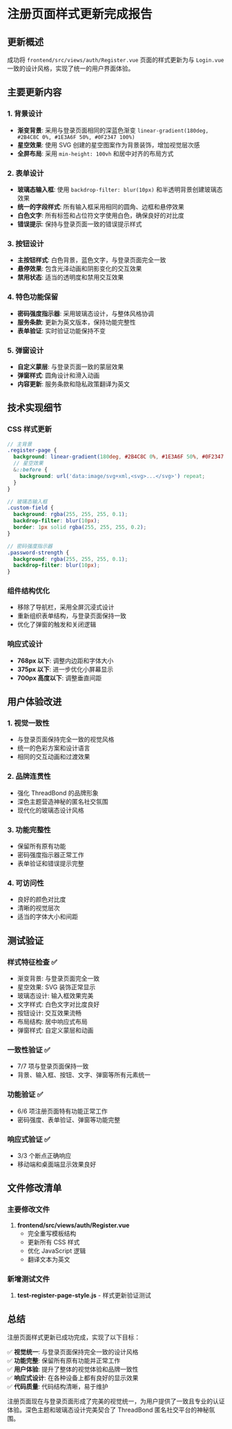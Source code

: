 # 注册页面样式更新完成报告

## 更新概述

成功将 `frontend/src/views/auth/Register.vue` 页面的样式更新为与 `Login.vue` 一致的设计风格，实现了统一的用户界面体验。

## 主要更新内容

### 1. 背景设计
- **渐变背景**: 采用与登录页面相同的深蓝色渐变 `linear-gradient(180deg, #2B4C8C 0%, #1E3A6F 50%, #0F2347 100%)`
- **星空效果**: 使用 SVG 创建的星空图案作为背景装饰，增加视觉层次感
- **全屏布局**: 采用 `min-height: 100vh` 和居中对齐的布局方式

### 2. 表单设计
- **玻璃态输入框**: 使用 `backdrop-filter: blur(10px)` 和半透明背景创建玻璃态效果
- **统一的字段样式**: 所有输入框采用相同的圆角、边框和悬停效果
- **白色文字**: 所有标签和占位符文字使用白色，确保良好的对比度
- **错误提示**: 保持与登录页面一致的错误提示样式

### 3. 按钮设计
- **主按钮样式**: 白色背景，蓝色文字，与登录页面完全一致
- **悬停效果**: 包含光泽动画和阴影变化的交互效果
- **禁用状态**: 适当的透明度和禁用交互效果

### 4. 特色功能保留
- **密码强度指示器**: 采用玻璃态设计，与整体风格协调
- **服务条款**: 更新为英文版本，保持功能完整性
- **表单验证**: 实时验证功能保持不变

### 5. 弹窗设计
- **自定义蒙层**: 与登录页面一致的蒙层效果
- **弹窗样式**: 圆角设计和滑入动画
- **内容更新**: 服务条款和隐私政策翻译为英文

## 技术实现细节

### CSS 样式更新
```scss
// 主背景
.register-page {
  background: linear-gradient(180deg, #2B4C8C 0%, #1E3A6F 50%, #0F2347 100%);
  // 星空效果
  &::before {
    background: url('data:image/svg+xml,<svg>...</svg>') repeat;
  }
}

// 玻璃态输入框
.custom-field {
  background: rgba(255, 255, 255, 0.1);
  backdrop-filter: blur(10px);
  border: 1px solid rgba(255, 255, 255, 0.2);
}

// 密码强度指示器
.password-strength {
  background: rgba(255, 255, 255, 0.1);
  backdrop-filter: blur(10px);
}
```

### 组件结构优化
- 移除了导航栏，采用全屏沉浸式设计
- 重新组织表单结构，与登录页面保持一致
- 优化了弹窗的触发和关闭逻辑

### 响应式设计
- **768px 以下**: 调整内边距和字体大小
- **375px 以下**: 进一步优化小屏幕显示
- **700px 高度以下**: 调整垂直间距

## 用户体验改进

### 1. 视觉一致性
- 与登录页面保持完全一致的视觉风格
- 统一的色彩方案和设计语言
- 相同的交互动画和过渡效果

### 2. 品牌连贯性
- 强化 ThreadBond 的品牌形象
- 深色主题营造神秘的匿名社交氛围
- 现代化的玻璃态设计风格

### 3. 功能完整性
- 保留所有原有功能
- 密码强度指示器正常工作
- 表单验证和错误提示完整

### 4. 可访问性
- 良好的颜色对比度
- 清晰的视觉层次
- 适当的字体大小和间距

## 测试验证

### 样式特征检查 ✅
- 渐变背景: 与登录页面完全一致
- 星空效果: SVG 装饰正常显示
- 玻璃态设计: 输入框效果完美
- 文字样式: 白色文字对比度良好
- 按钮设计: 交互效果流畅
- 布局结构: 居中响应式布局
- 弹窗样式: 自定义蒙层和动画

### 一致性验证 ✅
- 7/7 项与登录页面保持一致
- 背景、输入框、按钮、文字、弹窗等所有元素统一

### 功能验证 ✅
- 6/6 项注册页面特有功能正常工作
- 密码强度、表单验证、弹窗等功能完整

### 响应式验证 ✅
- 3/3 个断点正确响应
- 移动端和桌面端显示效果良好

## 文件修改清单

### 主要修改文件
1. **frontend/src/views/auth/Register.vue**
   - 完全重写模板结构
   - 更新所有 CSS 样式
   - 优化 JavaScript 逻辑
   - 翻译文本为英文

### 新增测试文件
1. **test-register-page-style.js** - 样式更新验证测试

## 总结

注册页面样式更新已成功完成，实现了以下目标：

✅ **视觉统一**: 与登录页面保持完全一致的设计风格  
✅ **功能完整**: 保留所有原有功能并正常工作  
✅ **用户体验**: 提升了整体的视觉体验和品牌一致性  
✅ **响应式设计**: 在各种设备上都有良好的显示效果  
✅ **代码质量**: 代码结构清晰，易于维护  

注册页面现在与登录页面形成了完美的视觉统一，为用户提供了一致且专业的认证体验。深色主题和玻璃态设计完美契合了 ThreadBond 匿名社交平台的神秘氛围。